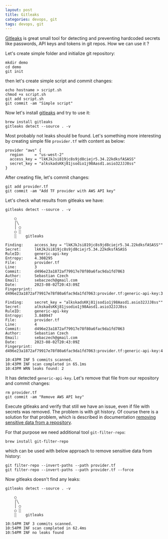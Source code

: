 ```yaml
---
layout: post
title: Gitleaks
categories: devops, git
tags: devops, git
---
```


[Gitleaks](https://github.com/gitleaks/gitleaks) is great small tool for detecting and preventing hardcoded secrets like passwords, API keys and tokens in git repos. How we can use it ?

Let's create simple folder and initialize git repository:

```
mkdir demo
cd demo
git init
```

then let's create simple script and commit changes:

```
echo hostname > script.sh
chmod +x script.sh
git add script.sh
git commit -am "Simple script"
```

Now let's install [gitleaks](https://github.com/gitleaks/gitleaks) and try to use it:

```
brew install gitleaks
gitleaks detect --source . -v
```

Most probably not leaks should be found. Let's something more interesting by creating simple file `provider.tf` with content as below:

```
provider "aws" {
  region     = "us-west-2"
  access_key = "lkKJkJsi819jc8s9jd8ciejr5.34.22kdksfASASS"
  secret_key = "alkskadsKKj81jsodio1j98Aasd1.asio32JJJ8ss"
}
```

After creating file, let's commit changes:

```
git add provider.tf
git commit -am "Add TF provider with AWS API key"
```

Let's check what results from gitleaks we have:

```
gitleaks detect --source . -v

    ○
    │╲
    │ ○
    ○ ░
    ░    gitleaks

Finding:     access_key = "lkKJkJsi819jc8s9jd8ciejr5.34.22kdksfASASS""
Secret:      lkKJkJsi819jc8s9jd8ciejr5.34.22kdksfASASS
RuleID:      generic-api-key
Entropy:     4.308295
File:        provider.tf
Line:        3
Commit:      d496e23a1872af79917e78f80a6fac9da1fd7063
Author:      Sebastian Czech
Email:       sebaczech@gmail.com
Date:        2023-08-02T20:43:09Z
Fingerprint: d496e23a1872af79917e78f80a6fac9da1fd7063:provider.tf:generic-api-key:3

Finding:     secret_key = "alkskadsKKj81jsodio1j98Aasd1.asio32JJJ8ss""
Secret:      alkskadsKKj81jsodio1j98Aasd1.asio32JJJ8ss
RuleID:      generic-api-key
Entropy:     3.840947
File:        provider.tf
Line:        4
Commit:      d496e23a1872af79917e78f80a6fac9da1fd7063
Author:      Sebastian Czech
Email:       sebaczech@gmail.com
Date:        2023-08-02T20:43:09Z
Fingerprint: d496e23a1872af79917e78f80a6fac9da1fd7063:provider.tf:generic-api-key:4

10:43PM INF 5 commits scanned.
10:43PM INF scan completed in 65.1ms
10:43PM WRN leaks found: 2
```

It has detected `generic-api-key`. Let's remove that file from our repository and commit changes:

```
rm provider.tf
git commit -am "Remove AWS API key"
```

Execute gitleaks and verify that still we have an issue, even if file with secrets was removed. The problem is with git history. Of course there is a solution for that problem, which is described in documentation [removing sensitive data from a repository](https://docs.github.com/en/authentication/keeping-your-account-and-data-secure/removing-sensitive-data-from-a-repository). 

For that purpose we need additional tool `git-filter-repo`:

```
brew install git-filter-repo
```

which can be used with below approach to remove sensitive data from history:

```
git filter-repo --invert-paths --path provider.tf
git filter-repo --invert-paths --path provider.tf --force
```

Now gitleaks doesn't find any leaks:

```
gitleaks detect --source . -v

    ○
    │╲
    │ ○
    ○ ░
    ░    gitleaks

10:54PM INF 3 commits scanned.
10:54PM INF scan completed in 62.4ms
10:54PM INF no leaks found
```